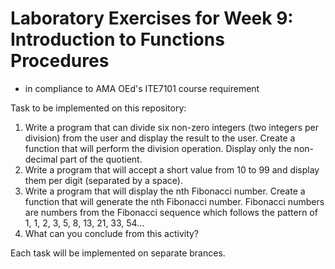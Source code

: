# Laboratory Exercises for Week 9: Introduction to Functions Procedures
- in compliance to AMA OEd's ITE7101 course requirement

Task to be implemented on this repository:

1.	Write a program that can divide six non-zero integers (two integers per division) from the user and display the result to the user. Create a function that will perform the division operation. Display only the non-decimal part of the quotient.
2.	Write a program that will accept a short value from 10 to 99 and display them per digit (separated by a space).
3.	Write a program that will display the nth Fibonacci number. Create a function that will generate the nth Fibonacci number. Fibonacci numbers are numbers from the Fibonacci sequence which follows the pattern of 1, 1, 2, 3, 5, 8, 13, 21, 33, 54…
4.	What can you conclude from this activity?

Each task will be implemented on separate brances.
